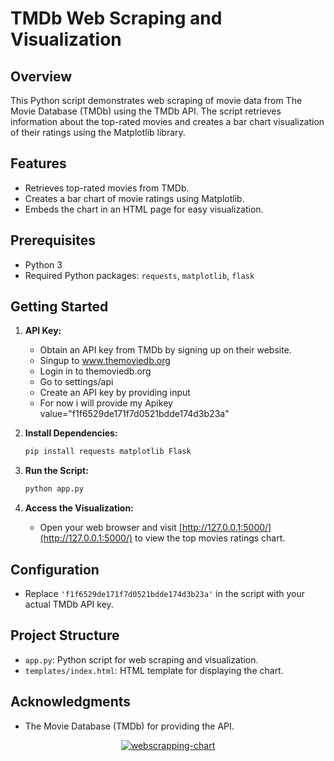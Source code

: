  # TMDb Web Scraping and Visualization

## Overview

This Python script demonstrates web scraping of movie data from The Movie Database (TMDb) using the TMDb API. The script retrieves information about the top-rated movies and creates a bar chart visualization of their ratings using the Matplotlib library.

## Features

- Retrieves top-rated movies from TMDb.
- Creates a bar chart of movie ratings using Matplotlib.
- Embeds the chart in an HTML page for easy visualization.

## Prerequisites

- Python 3
- Required Python packages: `requests`, `matplotlib`, `flask`

## Getting Started

1. **API Key:**
    - Obtain an API key from TMDb by signing up on their website.
    - Singup to www.themoviedb.org
    - Login in to themoviedb.org
    - Go to settings/api
    - Create an API key by providing input
    - For now i will provide my Apikey value="f1f6529de171f7d0521bdde174d3b23a"

2. **Install Dependencies:**
    ```bash
    pip install requests matplotlib Flask
    ```

3. **Run the Script:**
    ```bash
    python app.py
    ```

4. **Access the Visualization:**
    - Open your web browser and visit [http://127.0.0.1:5000/](http://127.0.0.1:5000/) to view the top movies ratings chart.

## Configuration

- Replace `'f1f6529de171f7d0521bdde174d3b23a'` in the script with your actual TMDb API key.

## Project Structure

- `app.py`: Python script for web scraping and visualization.
- `templates/index.html`: HTML template for displaying the chart.

## Acknowledgments

- The Movie Database (TMDb) for providing the API.


<div align="center">
   <a href="https://ibb.co/nQS63q2"><img src="https://i.ibb.co/tY5QZwf/webscrapping-chart.png" alt="webscrapping-chart" border="0"></a>
</div>
